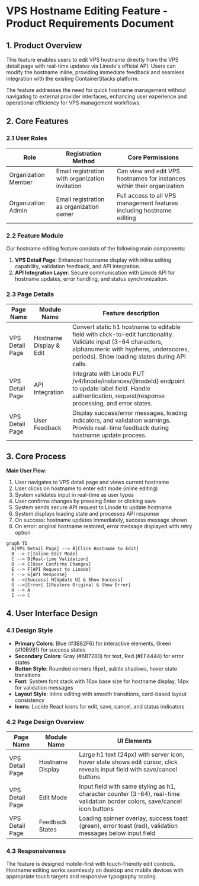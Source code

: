 # VPS Hostname Editing Feature - Product Requirements Document

## 1. Product Overview

This feature enables users to edit VPS hostname directly from the VPS detail page with real-time updates via Linode's official API. Users can modify the hostname inline, providing immediate feedback and seamless integration with the existing ContainerStacks platform.

The feature addresses the need for quick hostname management without navigating to external provider interfaces, enhancing user experience and operational efficiency for VPS management workflows.

## 2. Core Features

### 2.1 User Roles

| Role | Registration Method | Core Permissions |
|------|---------------------|------------------|
| Organization Member | Email registration with organization invitation | Can view and edit VPS hostnames for instances within their organization |
| Organization Admin | Email registration as organization owner | Full access to all VPS management features including hostname editing |

### 2.2 Feature Module

Our hostname editing feature consists of the following main components:
1. **VPS Detail Page**: Enhanced hostname display with inline editing capability, validation feedback, and API integration.
2. **API Integration Layer**: Secure communication with Linode API for hostname updates, error handling, and status synchronization.

### 2.3 Page Details

| Page Name | Module Name | Feature description |
|-----------|-------------|---------------------|
| VPS Detail Page | Hostname Display & Edit | Convert static h1 hostname to editable field with click-to-edit functionality. Validate input (3-64 characters, alphanumeric with hyphens, underscores, periods). Show loading states during API calls. |
| VPS Detail Page | API Integration | Integrate with Linode PUT /v4/linode/instances/{linodeId} endpoint to update label field. Handle authentication, request/response processing, and error states. |
| VPS Detail Page | User Feedback | Display success/error messages, loading indicators, and validation warnings. Provide real-time feedback during hostname update process. |

## 3. Core Process

**Main User Flow:**
1. User navigates to VPS detail page and views current hostname
2. User clicks on hostname to enter edit mode (inline editing)
3. System validates input in real-time as user types
4. User confirms changes by pressing Enter or clicking save
5. System sends secure API request to Linode to update hostname
6. System displays loading state and processes API response
7. On success: hostname updates immediately, success message shown
8. On error: original hostname restored, error message displayed with retry option

```mermaid
graph TD
  A[VPS Detail Page] --> B[Click Hostname to Edit]
  B --> C[Inline Edit Mode]
  C --> D[Real-time Validation]
  D --> E[User Confirms Changes]
  E --> F[API Request to Linode]
  F --> G{API Response}
  G -->|Success| H[Update UI & Show Success]
  G -->|Error| I[Restore Original & Show Error]
  H --> A
  I --> C
```

## 4. User Interface Design

### 4.1 Design Style

- **Primary Colors**: Blue (#3B82F6) for interactive elements, Green (#10B981) for success states
- **Secondary Colors**: Gray (#6B7280) for text, Red (#EF4444) for error states
- **Button Style**: Rounded corners (8px), subtle shadows, hover state transitions
- **Font**: System font stack with 16px base size for hostname display, 14px for validation messages
- **Layout Style**: Inline editing with smooth transitions, card-based layout consistency
- **Icons**: Lucide React icons for edit, save, cancel, and status indicators

### 4.2 Page Design Overview

| Page Name | Module Name | UI Elements |
|-----------|-------------|-------------|
| VPS Detail Page | Hostname Display | Large h1 text (24px) with server icon, hover state shows edit cursor, click reveals input field with save/cancel buttons |
| VPS Detail Page | Edit Mode | Input field with same styling as h1, character counter (3-64), real-time validation border colors, save/cancel icon buttons |
| VPS Detail Page | Feedback States | Loading spinner overlay, success toast (green), error toast (red), validation messages below input field |

### 4.3 Responsiveness

The feature is designed mobile-first with touch-friendly edit controls. Hostname editing works seamlessly on desktop and mobile devices with appropriate touch targets and responsive typography scaling.
